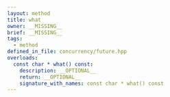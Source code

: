 ```yaml
---
layout: method
title: what
owner: __MISSING__
brief: __MISSING__
tags:
  - method
defined_in_file: concurrency/future.hpp
overloads:
  const char * what() const:
    description: __OPTIONAL__
    return: __OPTIONAL__
    signature_with_names: const char * what() const
---
```

